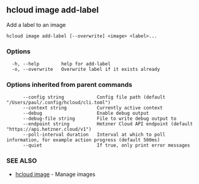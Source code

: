 ## hcloud image add-label

Add a label to an image

```
hcloud image add-label [--overwrite] <image> <label>...
```

### Options

```
  -h, --help        help for add-label
  -o, --overwrite   Overwrite label if it exists already
```

### Options inherited from parent commands

```
      --config string            Config file path (default "/Users/paul/.config/hcloud/cli.toml")
      --context string           Currently active context
      --debug                    Enable debug output
      --debug-file string        File to write debug output to
      --endpoint string          Hetzner Cloud API endpoint (default "https://api.hetzner.cloud/v1")
      --poll-interval duration   Interval at which to poll information, for example action progress (default 500ms)
      --quiet                    If true, only print error messages
```

### SEE ALSO

* [hcloud image](hcloud_image.md)	 - Manage images
